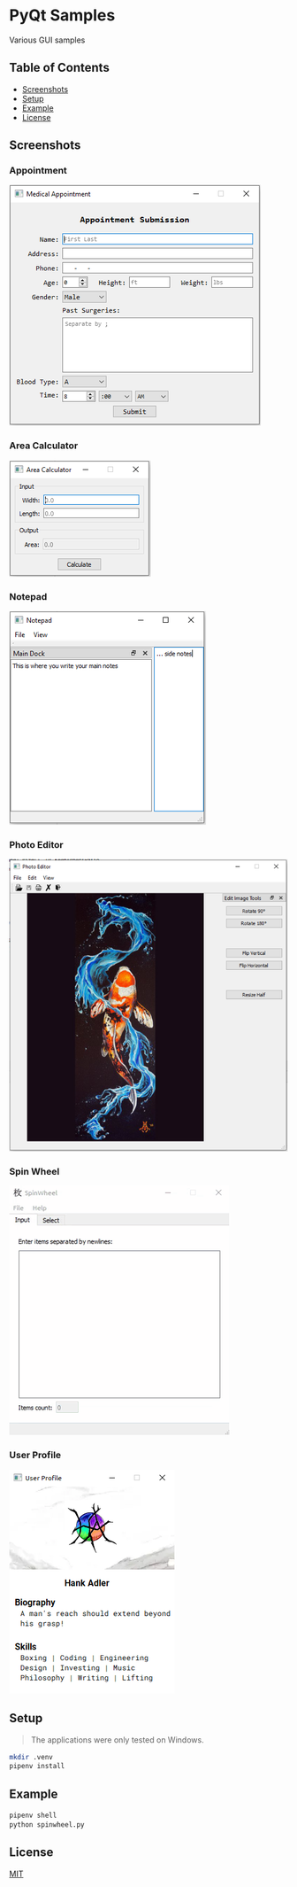 # PyQt Samples

Various GUI samples


## Table of Contents

- [Screenshots](#screenshots)
- [Setup](#setup)
- [Example](#example)
- [License](#license)


## Screenshots

### Appointment

![Appointment](screenshots/appointment.PNG)

### Area Calculator

![Area Calculator](screenshots/area_calculator.PNG)

### Notepad

![Notepad](screenshots/notepad.PNG)

### Photo Editor

![Photo Editor](screenshots/photo_editor.PNG)

### Spin Wheel

![Spin Wheel](screenshots/spinwheel.gif)

### User Profile

![User Profile](screenshots/user_profile.PNG)


## Setup

> The applications were only tested on Windows.

```bash
mkdir .venv
pipenv install
```


## Example

```bash
pipenv shell
python spinwheel.py
```


## License
[MIT](LICENSE)
